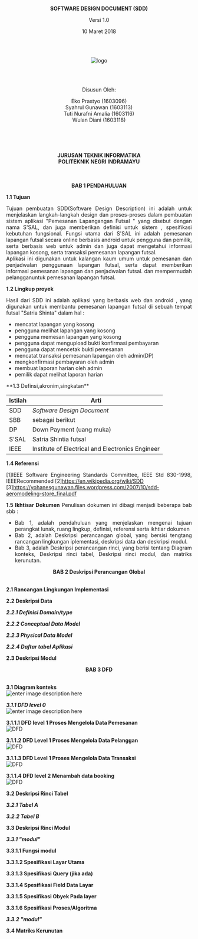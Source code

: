 <div align ="justify">
	
<div align ="center">
	
<b>SOFTWARE DESIGN DOCUMENT (SDD)</b>

Versi 1.0

10 Maret 2018

<br>
<br>

![logo](https://raw.githubusercontent.com/Eprastyo/RPL-D-3/master/Gambar/POLINDRA.png)

<br>
<br>

Disusun Oleh: 

Eko Prastyo 			(1603096)<br>
Syahrul Gunawan 		(1603113)<br>
Tuti Nurafni Amalia		(1603116)<br>
Wulan Diani			(1603118)<br>

<br>
<br>
<br>

<b>JURUSAN TEKNIK INFORMATIKA<br>
POLITEKNIK NEGRI INDRAMAYU <br>
</b>

</div>

<br>
<br>


<div align="center">
<b>BAB 1 PENDAHULUAN</b>
</div>	    
	    
**1.1 Tujuan**
 
Tujuan pembuatan SDD(Software Design Description) ini adalah untuk menjelaskan langkah-langkah design dan proses-proses dalam pembuatan sistem aplikasi "Pemesanan Lapangangan Futsal " yang disebut dengan nama S'SAL, dan juga memberikan definisi untuk sistem , spesifikasi kebutuhan fungsional. Fungsi utama dari S'SAL ini adalah pemesanan lapangan futsal secara online berbasis android untuk pengguna dan pemilik, serta berbasis web untuk admin dan juga dapat mengetahui informasi lapangan kosong, serta transaksi pemesanan lapangan futsal. <br> 
Aplikasi ini digunakan untuk kalangan kaum umum untuk pemesanan dan penjadwalan penggunaan lapangan futsal, serta dapat memberikan informasi pemesanan lapangan dan penjadwalan futsal. dan mempermudah pelangganuntuk pemesanan lapangan futsal.

**1.2  Lingkup proyek**

Hasil dari SDD ini adalah aplikasi yang berbasis web dan android , yang digunakan untuk membantu pemesanan lapangan futsal di sebuah tempat futsal "Satria Shinta" dalam hal : 

<ul>
	<li>mencatat lapangan yang kosong</li>
	<li> pengguna melihat lapangan yang kosong </li>
	<li> pengguna memesan lapangan yang kosong </li>
	<li> pengguna dapat mengupload bukti konfirmasi pembayaran</li>
	<li> pengguna dapat mencetak bukti pemesanan </li>
	<li> mencatat transaksi pemesanan lapangan oleh admin(DP)</li>
	<li> mengkonfirmasi pembayaran oleh admin</li>
	<li> membuat laporan harian oleh admin</li>
	<li> pemilik dapat melihat laporan harian </li>
</ul>
**1.3  Definsi,akronim,singkatan**

| Istilah | Arti                                             |
| ------- | ------------------------------------------------ |
| SDD     | *Software Design Document*                       |
| SBB     | sebagai berikut	                             |
| DP      | Down Payment (uang muka)                         |
| S'SAL   | Satria Shintia futsal			     |
| IEEE    | Institute of Electrical and Electronics Engineer |

**1.4 Referensi**

[1]IEEE Software Engineering Standards Committee, IEEE Std 830-1998, IEEERecommended
[2]https://en.wikipedia.org/wiki/SDD<br>
[3]https://yohanesgunawan.files.wordpress.com/2007/10/sdd-aeromodeling-store_final.pdf

**1.5 Ikhtisar Dokumen**
Penulisan dokumen ini dibagi menjadi beberapa bab sbb : 

<ul>
	<li> Bab 1, adalah pendahuluan yang menjelaskan mengenai tujuan perangkat lunak, ruang lingkup, definisi, referensi serta ikhtiar dokumen </li>
	<li> Bab 2, adalah Deskripsi perancangan global, yang bersisi tengtang rancangan lingkungan iplementasi, deskripsi data dan deskripsi modul.</li>
	<li> Bab 3, adalah Deskripsi perancangan rinci, yang berisi tentang Diagram konteks, Deskripsi rinci tabel, Deskripsi rinci modul, dan matriks kerunutan.</li>
</ul>




<div align="center">
<b>BAB 2 Deskripsi Perancangan Global </b>
</div>
<br>

**2.1 Rancangan Lingkungan Implementasi**

**2.2 Deskripsi Data**

***2.2.1 Definisi Domain/type***

***2.2.2 Conceptual Data Model***

***2.2.3 Physical Data Model***

***2.2.4 Daftar tabel Aplikasi***

**2.3 Deskripsi Modul**


<div align="center"> 
<b>BAB 3 DFD</b>
</div>
<br>

**3.1 Diagram konteks**<br>
![enter image description here](https://raw.githubusercontent.com/Eprastyo/RPL-D-3/master/Gambar/KONTEXS%20DIAGRAM.PNG)

***3.1.1 DFD level 0*** <br>
![enter image description here](https://lh3.googleusercontent.com/-z67GIW_p25o/WqjLPr7PbbI/AAAAAAAAFLM/nK4ZaNETbigXqio2_5bN0i02a8c59nG2gCLcBGAs/w530-h404-n-rw/diagram%2Blevel%2B0.png)

****3.1.1.1 DFD level 1 Proses Mengelola Data Pemesanan <br>****
![DFD](https://raw.githubusercontent.com/Eprastyo/RPL-D-3/master/Gambar/DFD%20LEVEL%201%20-%20MENGELOLA%20DATA%20BOOKING.PNG)
<br>

****3.1.1.2 DFD Level 1 Proses Mengelola Data Pelanggan****<br>
![DFD](https://raw.githubusercontent.com/Eprastyo/RPL-D-3/master/Gambar/DFD%20LEVEL%201%20-%20MENGELOLA%20DATA%20PELANGGAN.PNG)<br>

****3.1.1.3 DFD Level 1 Proses Mengelola Data Transaksi****<br>
![DFD](https://raw.githubusercontent.com/Eprastyo/RPL-D-3/master/Gambar/DFD%20LEVEL%201%20-%20MENGELOLA%20DATA%20TRANSAKSI.PNG)
<br>

****3.1.1.4 DFD level 2 Menambah data booking****<br>
![DFD](https://raw.githubusercontent.com/Eprastyo/RPL-D-3/master/Gambar/DFD%20LEVEL%202%20-%20MENAMBAH%20DATA%20BOOKING.PNG)
<br>

**3.2 Deskripsi Rinci Tabel**

***3.2.1 Tabel A***

***3.2.2 Tabel B***

**3.3 Deskripsi Rinci Modul**

***3.3.1 "modul"***

****3.3.1.1 Fungsi modul****

****3.3.1.2 Spesifikasi Layar Utama****

****3.3.1.3 Spesifikasi Query (jika ada)****

****3.3.1.4 Spesifikasi Field Data Layar****

****3.3.1.5 Spesifikasi Obyek Pada layer****

****3.3.1.6 Spesifikasi Proses/Algoritma****

***3.3.2 "modul"***

**3.4 Matriks Kerunutan**

</div>
